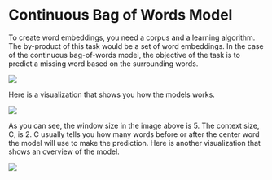 # Continuous Bag of Words Model

To create word embeddings, you need a corpus and a learning algorithm. The by-product of this task would be a set of word embeddings. In the case of the continuous bag-of-words model, the objective of the task is to predict a missing word based on the surrounding words.

![](o744WuCZQO6-OFrgmfDuJA_91f4eb4536a347a089e17d654d296947_Screen-Shot-2021-03-29-at-9.24.15-AM.png)

Here is a visualization that shows you how the models works.

![](_84SgGXiSNSOEoBl4rjUxw_537e5eb6ce7e49cdac4f3adccb702fde_Screen-Shot-2021-03-29-at-9.26.34-AM.png)

As you can see, the window size in the image above is 5. The context size, C, is 2. C usually tells you how many words before or after the center word the model will use to make the prediction. Here is another visualization that shows an overview of the model. 

![](IgFIDDSeRTWBSAw0nmU1fg_a466dc9d154649b1a5c1f85cabc7799a_Screen-Shot-2021-03-29-at-10.28.27-AM.png)